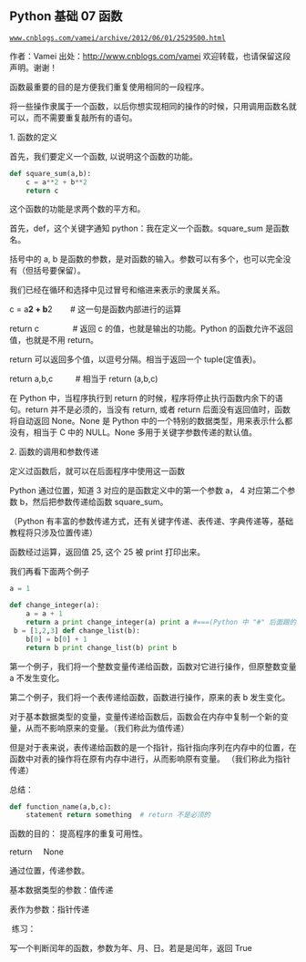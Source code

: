 ## Python 基础 07 函数

[`www.cnblogs.com/vamei/archive/2012/06/01/2529500.html`](http://www.cnblogs.com/vamei/archive/2012/06/01/2529500.html)

作者：Vamei 出处：http://www.cnblogs.com/vamei 欢迎转载，也请保留这段声明。谢谢！

函数最重要的目的是方便我们重复使用相同的一段程序。

将一些操作隶属于一个函数，以后你想实现相同的操作的时候，只用调用函数名就可以，而不需要重复敲所有的语句。

1\. 函数的定义

首先，我们要定义一个函数, 以说明这个函数的功能。

```py
def square_sum(a,b):
    c = a**2 + b**2
    return c

```

这个函数的功能是求两个数的平方和。

首先，def，这个关键字通知 python：我在定义一个函数。square_sum 是函数名。

括号中的 a, b 是函数的参数，是对函数的输入。参数可以有多个，也可以完全没有（但括号要保留）。

我们已经在循环和选择中见过冒号和缩进来表示的隶属关系。

c = a**2 + b**2        # 这一句是函数内部进行的运算

return c               # 返回 c 的值，也就是输出的功能。Python 的函数允许不返回值，也就是不用 return。

return 可以返回多个值，以逗号分隔。相当于返回一个 tuple(定值表)。

return a,b,c          # 相当于 return (a,b,c)

在 Python 中，当程序执行到 return 的时候，程序将停止执行函数内余下的语句。return 并不是必须的，当没有 return, 或者 return 后面没有返回值时，函数将自动返回 None。None 是 Python 中的一个特别的数据类型，用来表示什么都没有，相当于 C 中的 NULL。None 多用于关键字参数传递的默认值。

2\. 函数的调用和参数传递

定义过函数后，就可以在后面程序中使用这一函数

Python 通过位置，知道 3 对应的是函数定义中的第一个参数 a， 4 对应第二个参数 b，然后把参数传递给函数 square_sum。

（Python 有丰富的参数传递方式，还有关键字传递、表传递、字典传递等，基础教程将只涉及位置传递）

函数经过运算，返回值 25, 这个 25 被 print 打印出来。

我们再看下面两个例子

```py
a = 1

def change_integer(a):
    a = a + 1
    return a print change_integer(a) print a #===(Python 中 "#" 后面跟的内容是注释，不执行 )
 b = [1,2,3] def change_list(b):
    b[0] = b[0] + 1
    return b print change_list(b) print b

```

第一个例子，我们将一个整数变量传递给函数，函数对它进行操作，但原整数变量 a 不发生变化。

第二个例子，我们将一个表传递给函数，函数进行操作，原来的表 b 发生变化。

对于基本数据类型的变量，变量传递给函数后，函数会在内存中复制一个新的变量，从而不影响原来的变量。（我们称此为值传递）

但是对于表来说，表传递给函数的是一个指针，指针指向序列在内存中的位置，在函数中对表的操作将在原有内存中进行，从而影响原有变量。 （我们称此为指针传递）

总结：

```py
def function_name(a,b,c):
    statement return something  # return 不是必须的

```

函数的目的： 提高程序的重复可用性。

return     None

通过位置，传递参数。

基本数据类型的参数：值传递

表作为参数：指针传递

 练习：

写一个判断闰年的函数，参数为年、月、日。若是是闰年，返回 True
